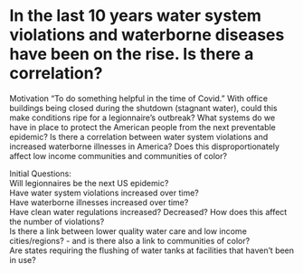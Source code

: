 # In the last 10 years water system violations and waterborne diseases have been on the rise. Is there a correlation?

Motivation
“To do something helpful in the time of Covid.” With office buildings being closed during the shutdown (stagnant water), could this make conditions ripe for a legionnaire’s outbreak? What systems do we have in place to protect the American people from the next preventable epidemic? Is there a correlation between water system violations and increased waterborne illnesses in America? Does this disproportionately affect low income communities and communities of color?

Initial Questions:  
Will legionnaires be the next US epidemic?  
Have water system violations increased over time?  
Have waterborne illnesses increased over time?  
Have clean water regulations increased? Decreased? How does this   affect the number of violations?  
Is there a link between lower quality water care and low income cities/regions? - and is there also a link to communities of color?  
Are states requiring the flushing of water tanks at facilities that haven’t been in use?  
